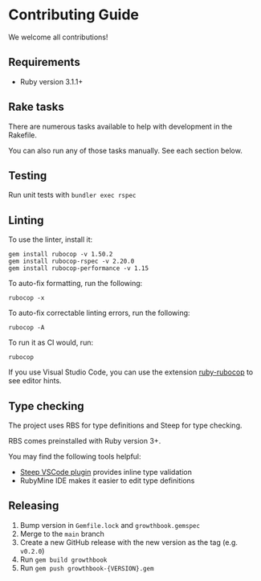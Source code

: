 # Contributing Guide

We welcome all contributions!


## Requirements

- Ruby version 3.1.1+


## Rake tasks

There are numerous tasks available to help with development in the Rakefile.

You can also run any of those tasks manually. See each section below.


## Testing

Run unit tests with `bundler exec rspec`

## Linting

To use the linter, install it:

    gem install rubocop -v 1.50.2
    gem install rubocop-rspec -v 2.20.0
    gem install rubocop-performance -v 1.15

To auto-fix formatting, run the following:

    rubocop -x

To auto-fix correctable linting errors, run the following:

    rubocop -A

To run it as CI would, run:

    rubocop

If you use Visual Studio Code, you can use the extension [ruby-rubocop](https://marketplace.visualstudio.com/items?itemName=misogi.ruby-rubocop) to see editor hints.


## Type checking

The project uses RBS for type definitions and Steep for type checking.

RBS comes preinstalled with Ruby version 3+.

You may find the following tools helpful:

- [Steep VSCode plugin](https://github.com/soutaro/steep-vscode) provides inline type validation
- RubyMine IDE makes it easier to edit type definitions


## Releasing

1. Bump version in `Gemfile.lock` and `growthbook.gemspec`
2. Merge to the `main` branch
3. Create a new GitHub release with the new version as the tag (e.g. `v0.2.0`)
4. Run `gem build growthbook`
5. Run `gem push growthbook-{VERSION}.gem`
